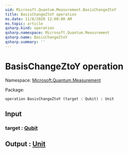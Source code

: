 ```yaml
---
uid: Microsoft.Quantum.Measurement.BasisChangeZtoY
title: BasisChangeZtoY operation
ms.date: 11/6/2020 12:00:00 AM
ms.topic: article
qsharp.kind: operation
qsharp.namespace: Microsoft.Quantum.Measurement
qsharp.name: BasisChangeZtoY
qsharp.summary: ''
---
```


# BasisChangeZtoY operation

Namespace: [Microsoft.Quantum.Measurement](xref:Microsoft.Quantum.Measurement)

Package: [](https://nuget.org/packages/)




```qsharp
operation BasisChangeZtoY (target : Qubit) : Unit
```


## Input

### target : [Qubit](xref:microsoft.quantum.lang-ref.qubit)





## Output : [Unit](xref:microsoft.quantum.lang-ref.unit)

